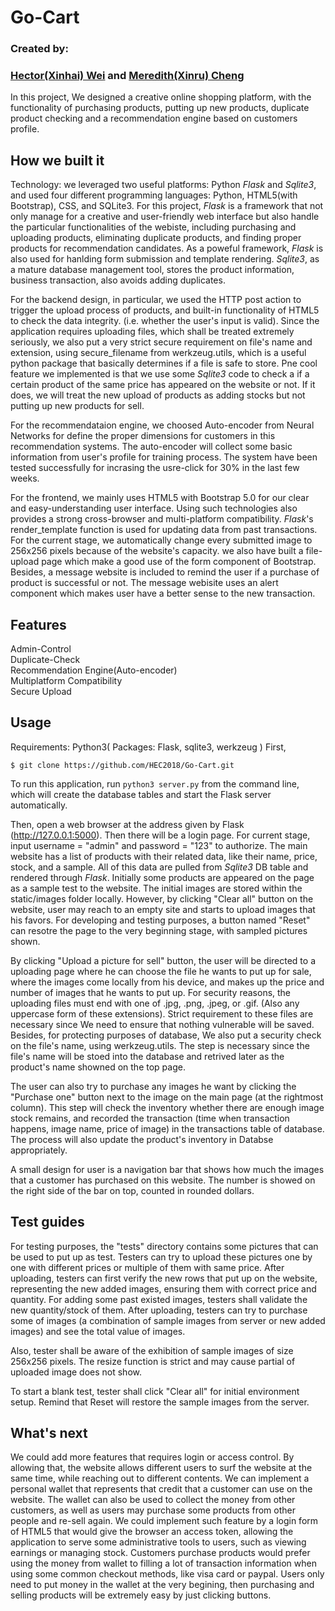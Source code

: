 # Go-Cart
### Created by:
### [Hector(Xinhai) Wei](https://www.linkedin.com/in/hector-xinhai-wei-9993841a0/) and [Meredith(Xinru) Cheng](https://www.linkedin.com/in/meredith-cheng/)

In this project, We designed a creative online shopping platform, with the functionality of purchasing products, putting up new products, duplicate product checking and a recommendation engine based on customers profile. 

## How we built it

Technology: we leveraged two useful platforms: Python _Flask_ and  _Sqlite3_, and used four different programming languages: Python, HTML5(with Bootstrap), CSS, and SQLite3. 
For this project, _Flask_ is a framework that not only manage for a creative and user-friendly web interface but also handle the particular functionalities of the webiste, including purchasing and uploading products, eliminating duplicate products, and finding proper products for recommendation candidates. As a poweful framework, _Flask_ is also used for hanlding form submission and template rendering. _Sqlite3_, as a mature database management tool, stores the product information, business transaction, also avoids adding duplicates.

For the backend design, in particular, we used the HTTP post action to trigger the upload process of products, and built-in functionality of HTML5 to check the data integrity. (i.e. whether the user's input is valid). Since the application requires uploading files, which shall be treated extremely seriously, we also put a very strict secure requirement on file's name and extension, using secure_filename from werkzeug.utils, which is a useful python package that basically determines if a file is safe to store. Pne cool feature we implemented is that we use some _Sqlite3_ code to check a if a certain product of the same price has appeared on the website or not. If it does, we will treat the new upload of products as adding stocks but not putting up new products for sell. 

For the recommendataion engine, we choosed Auto-encoder from Neural Networks for define the proper dimensions for customers in this recommendation systems. The auto-encoder will collect some basic information from user's profile for training process. The system have been tested successfully for incrasing the usre-click for 30% in the last few weeks.   

For the frontend, we mainly uses HTML5 with Bootstrap 5.0 for our clear and easy-understanding user interface. Using such technologies also provides a strong cross-browser and multi-platform compatibility. _Flask_'s render_template function is used for updating data from past transactions. For the current stage, we automatically change every submitted image to 256x256 pixels because of the website's capacity. we also have built a file-upload page which make a good use of the form component of Bootstrap. Besides, a message website is included to remind the user if a purchase of product is successful or not. The message webisite uses an alert component which makes user have a better sense to the new transaction.

## Features   
Admin-Control  
Duplicate-Check  
Recommendation Engine(Auto-encoder)  
Multiplatform Compatibility  
Secure Upload  

## Usage  


Requirements: Python3( Packages: Flask, sqlite3, werkzeug )
First,

    $ git clone https://github.com/HEC2018/Go-Cart.git

To run this application, run `python3 server.py` from the command line, which will create the database tables and start the Flask server automatically.

Then, open a web browser at the address given by Flask (http://127.0.0.1:5000). Then there will be a login page. For current stage, input username = "admin" and password = "123" to authorize. The main website has a list of products with their related data, like their name, price, stock, and a sample. All of this data are pulled from _Sqlite3_ DB table and rendered through _Flask_. Initially some products are appeared on the page as a sample test to the website. The initial images are stored within the static/images folder locally. However, by clicking "Clear all" button on the website, user may reach to an empty site and starts to upload images that his favors. For developing and testing purposes, a button named "Reset" can resotre the page to the very beginning stage, with sampled pictures shown.

By clicking "Upload a picture for sell" button, the user will be directed to a uploading page where he can choose the file he wants to put up for sale, where the images come locally from his device, and makes up the price and number of images that he wants to put up. For security reasons, the uploading files must end with one of .jpg, .png, .jpeg, or .gif. (Also any uppercase form of these extensions). Strict requirement to these files are necessary since We need to ensure that nothing vulnerable will be saved. Besides, for protecting purposes of database, We also put a security check on the file's name, using werkzeug.utils. The step is necessary since the file's name will be stoed into the database and retrived later as the product's name showned on the top page. 

The user can also try to purchase any images he want by clicking the "Purchase one" button next to the image on the main page (at the rightmost column). This step will
check the inventory whether there are enough image stock remains, and recorded the transaction (time when transaction happens, image name, price of image) in the transactions table of database. The process will also update the product's inventory in Databse appropriately. 

A small design for user is a navigation bar that shows how much the images that a customer has purchased on this website. The number is showed on the right side of the bar on top, counted in rounded dollars. 

## Test guides  

For testing purposes, the "tests" directory contains some pictures that can be used to put up as test. Testers can try to upload these pictures one by one with different prices or multiple of them with same price. After uploading, testers can first verify the new rows that put up on the website, representing the new added images, ensuring them with correct price and quantity. For adding some past existed images, testers shall validate the new quantity/stock of them. After uploading, testers can try to purchase some of images (a combination of sample images from server or new added images) and see the total value of images.

Also, tester shall be aware of the exhibition of sample images of size 256x256 pixels. The resize function is strict and may cause partial of uploaded image does not show.

To start a blank test, tester shall click "Clear all" for initial environment setup. Remind that Reset will restore the sample images from the server.

## What's next

We could add more features that requires login or access control. By allowing that, the website allows different users to surf the website at the same time, while reaching out to different contents. We can implement a personal wallet that represents that credit that a customer can use on the website. The wallet can also be used to collect the money from other customers, as well as users may purchase some products from other people and re-sell again. We could implement such feature by a login form of HTML5 that would give the browser an access token, allowing the application to serve some administrative tools to users, such as viewing earnings or managing stock. Customers purchase products would prefer using the money from wallet to filling a lot of transaction information when using some common checkout methods, like visa card or paypal. Users only need to put money in the wallet at the very begining, then purchasing and selling products will be extremely easy by just clicking buttons. 
